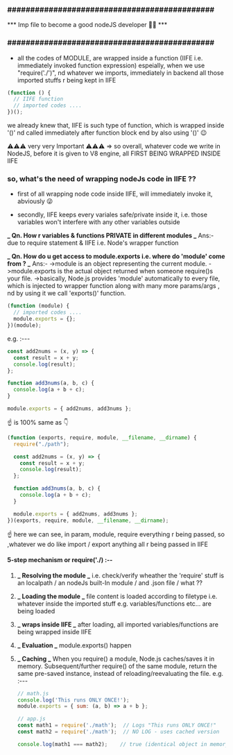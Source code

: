 ###  ############################################# ###
***  Imp file to become a good nodeJS developer 👨‍💻 ***
###  ############################################# ###

- all the codes of MODULE, are wrapped inside a function (IIFE i.e. immediately invoked function expression)
  espeially, when we use "require('./')", nd whatever we imports, immediately in backend all those imported stuffs r being kept in IIFE

```js
(function () {
  // IIFE function
  // imported codes ....
})();
```

we already knew that, IIFE is such type of function, which is wrapped inside '()' nd called immediately after function block end by also using '()' 😉

⚠️⚠️⚠️ very very Important ⚠️⚠️⚠️
=> so overall, whatever code we write in NodeJS, before it is given to V8 engine, all FIRST BEING WRAPPED INSIDE IIFE

### so, what's the need of wrapping nodeJs code in IIFE ??

- first of all wrapping node code inside IIFE, will immediately invoke it, abviously 😜

- secondly, IIFE keeps every variales safe/private inside it,
  i.e. those variables won't interfere with any other variables outside

**_ Qn. How r variables & functions PRIVATE in different modules _**
Ans:- due to require statement & IIFE i.e. Node's wrapper function

**_ Qn. How do u get access to module.exports i.e. where do 'module' come from ? _**
Ans:-
->module is an object representing the current module.
->module.exports is the actual object returned when someone require()s your file.
->basically, Node.js provides 'module' automatically to every file, which is injected to wrapper function along with many more params/args , nd by using it we call 'exports()' function.

```js
(function (module) {
  // imported codes ....
  module.exports = {};
})(module);
```

e.g. :---

```js
const add2nums = (x, y) => {
  const result = x + y;
  console.log(result);
};

function add3nums(a, b, c) {
  console.log(a + b + c);
}

module.exports = { add2nums, add3nums };
```

☝️ is 100% same as 👇

```js
(function (exports, require, module, __filename, __dirname) {
  require("./path");

  const add2nums = (x, y) => {
    const result = x + y;
    console.log(result);
  };

  function add3nums(a, b, c) {
    console.log(a + b + c);
  }

  module.exports = { add2nums, add3nums };
})(exports, require, module, __filename, __dirname);
```

☝️ here we can see, in param, module, require everything r being passed,
so ,whatever we do like import / export anything all r being passed in IIFE

#### 5-step mechanism or require('./) :--

1. **_ Resolving the module _**
   i.e. check/verify wheather the 'require' stuff is an localpath / an nodeJs built-In module / and .json file / what ??

2. **_ Loading the module _**
   file content is loaded according to filetype
   i.e. whatever inside the imported stuff e.g. variables/functions etc... are being loaded

3. **_ wraps inside IIFE _**
   after loading, all imported variables/functions are being wrapped inside IIFE

4. **_ Evaluation _**
   module.exports() happen

5. **_ Caching _**
    When you require() a module, Node.js caches/saves it in memory. Subsequent/further require() of the same module, return the same pre-saved instance, instead of reloading/reevaluating the file.
    e.g. :---
    ```js
    // math.js
    console.log('This runs ONLY ONCE!');
    module.exports = { sum: (a, b) => a + b };

    // app.js
    const math1 = require('./math');  // Logs "This runs ONLY ONCE!"
    const math2 = require('./math');  // NO LOG - uses cached version

    console.log(math1 === math2);    // true (identical object in memory)
    ```

